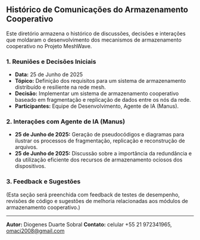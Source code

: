 

## Histórico de Comunicações do Armazenamento Cooperativo

Este diretório armazena o histórico de discussões, decisões e interações que moldaram o desenvolvimento dos mecanismos de armazenamento cooperativo no Projeto MeshWave.

### 1. Reuniões e Decisões Iniciais

*   **Data:** 25 de Junho de 2025
*   **Tópico:** Definição dos requisitos para um sistema de armazenamento distribuído e resiliente na rede mesh.
*   **Decisão:** Implementar um sistema de armazenamento cooperativo baseado em fragmentação e replicação de dados entre os nós da rede.
*   **Participantes:** Equipe de Desenvolvimento, Agente de IA (Manus).

### 2. Interações com Agente de IA (Manus)

*   **25 de Junho de 2025:** Geração de pseudocódigos e diagramas para ilustrar os processos de fragmentação, replicação e reconstrução de arquivos.
*   **25 de Junho de 2025:** Discussão sobre a importância da redundância e da utilização eficiente dos recursos de armazenamento ociosos dos dispositivos.

### 3. Feedback e Sugestões

(Esta seção será preenchida com feedback de testes de desempenho, revisões de código e sugestões de melhoria relacionadas aos módulos de armazenamento cooperativo.)

---

**Autor:** Diogenes Duarte Sobral
**Contato:** celular +55 21 972341965, omaci2008@gmail.com


